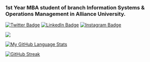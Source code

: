 ### 1st Year MBA student of branch Information Systems & Operations Management in Alliance University.


[![Twitter Badge](https://img.shields.io/badge/Twitter-Profile-informational?style=flat&logo=twitter&logoColor=white&color=1CA2F1)](https://twitter.com/seervi1432)
[![LinkedIn Badge](https://img.shields.io/badge/LinkedIn-Profile-informational?style=flat&logo=linkedin&logoColor=white&color=0D76A8)](https://www.linkedin.com/in/priyodit-choudhary-789787207)
[![Instagram Badge](https://img.shields.io/badge/Instagram-Profile-informational?style=flat&logo=instagram&logoColor=white&color=0D76A8)](https://www.instagram.com/priyoditt/)

![](https://visitor-badge.laobi.icu/badge?page_id=Priyodit1234.Priyodit1234)

[![My GitHub Language Stats](https://github-readme-stats.vercel.app/api/top-langs/?username=Priyodit1234&langs_count=6&theme=tokyonight)]()


[![GitHub Streak](https://github-readme-streak-stats.herokuapp.com/?user=Priyodit1234&theme=tokyonight)]()


<!--![giphy](https://media.giphy.com/media/RbDKaczqWovIugyJmW/giphy.gif)
<!--
*aadarsh231099/aadarsh231099* is a ✨ special ✨ repository because its `README.md` (this file) appears on your GitHub profile.

Here are some ideas to get you started:

- 🔭 I’m currently working on ...
- 🌱 I’m currently learning ...
- 👯 I’m looking to collaborate on ...
- 🤔 I’m looking for help with ...
- 💬 Ask me about ...
- 📫 How to reach me: ...
- 😄 Pronouns: ...
- ⚡ Fun fact: ...
-->
